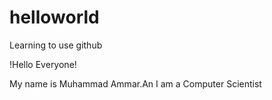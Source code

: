 # helloworld
Learning to use github

!Hello Everyone!

My name is Muhammad Ammar.An I am a Computer Scientist
